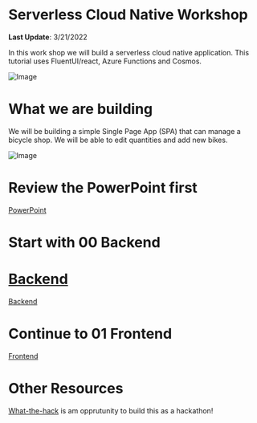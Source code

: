 # Serverless Cloud Native Workshop
**Last Update**: 3/21/2022

In this work shop we will build a serverless cloud native application. This tutorial uses FluentUI/react, Azure Functions and Cosmos.

![Image](https://github.com/usri/ServerlessCloudNativeWorkshop/blob/master/Docs/arch.png?raw=true)

<!---
# Overview Video
[![Watch the video](https://img.youtube.com/vi/GR660JdkQZ4/maxresdefault.jpg)](https://www.youtube.com/watch?v=GR660JdkQZ4)
--->

# What we are building
We will be building a simple Single Page App (SPA) that can manage a bicycle shop. We will be able to edit quantities and add new bikes.

![Image](https://github.com/usri/ServerlessCloudNativeWorkshop/blob/master/Docs/screen.png?raw=true)

# Review the PowerPoint first
[PowerPoint](https://github.com/usri/ServerlessCloudNativeWorkshop/blob/master/Creating%20a%20serverless%20cloud%20native%20app%20on%20Azure.pptx?raw=true)

# Start with 00 Backend
# [Backend](https://github.com/usri/ServerlessCloudNativeWorkshop/blob/master/00-Setup%20Backend.md?raw=true)
[Backend](00-Setup%20Backend.md)

# Continue to 01 Frontend
[Frontend](https://github.com/usri/ServerlessCloudNativeWorkshop/blob/master/01-Setup%20Frontend.docx?raw=true)


# Other Resources
[What-the-hack](https://docs.microsoft.com/en-us/) is am opprutunity to build this as a hackathon!





